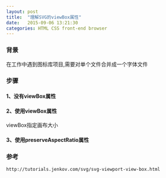```yaml
---
layout: post
title:  "理解SVG的viewBox属性"
date:   2015-09-06 13:21:30
categories: HTML CSS front-end browser
---
```


### 背景
在工作中遇到图标库项目,需要对单个文件合并成一个字体文件

### 步骤

#### 1、没有viewBox属性


#### 2、使用viewBox属性
viewBox指定画布大小

#### 3、使用preserveAspectRatio属性

### 参考
```
http://tutorials.jenkov.com/svg/svg-viewport-view-box.html
```
